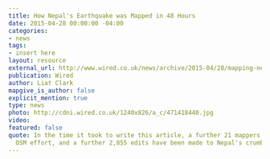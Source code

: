 ```yaml
---
title: How Nepal's Earthquake was Mapped in 48 Hours
date: 2015-04-28 00:00:00 -04:00
categories:
- news
tags:
- insert here
layout: resource
external_url: http://www.wired.co.uk/news/archive/2015-04/28/mapping-nepal-after-the-earthquake
publication: Wired
author: Liat Clark
mapgive_is_author: false
explicit_mention: true
type: news
photo: http://cdni.wired.co.uk/1240x826/a_c/471418440.jpg
video: 
featured: false
quote: In the time it took to write this article, a further 21 mappers joined the
  OSM effort, and a further 2,855 edits have been made to Nepal's crumbling buildings
---
```


